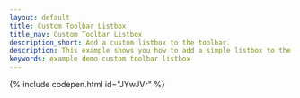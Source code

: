 ```yaml
---
layout: default
title: Custom Toolbar Listbox
title_nav: Custom Toolbar Listbox
description_short: Add a custom listbox to the toolbar.
description: This example shows you how to add a simple listbox to the toolbar of TinyMCE.
keywords: example demo custom toolbar listbox
---
```


{% include codepen.html id="JYwJVr" %}
